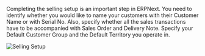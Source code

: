 Completing the selling setup is an important step in ERPNext. You need to
identify whether you would like to name your customers with their Customer
Name or with Serial No. Also, specify whether all the sales transactions have
to be accompanied with Sales Order and Delivery Note. Specify your Default
Customer Group and the Default Territory you operate in.

  

![Selling Setup](assets/erpnext_org/images/erpnext/selling-setup.png)

